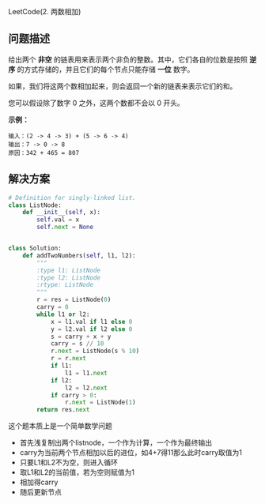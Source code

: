 LeetCode(2. 两数相加)

## 问题描述

给出两个 **非空** 的链表用来表示两个非负的整数。其中，它们各自的位数是按照 **逆序** 的方式存储的，并且它们的每个节点只能存储 **一位** 数字。

如果，我们将这两个数相加起来，则会返回一个新的链表来表示它们的和。

您可以假设除了数字 0 之外，这两个数都不会以 0 开头。

**示例：**

```
输入：(2 -> 4 -> 3) + (5 -> 6 -> 4)
输出：7 -> 0 -> 8
原因：342 + 465 = 807
```

## 解决方案

``````python
# Definition for singly-linked list.
class ListNode:
    def __init__(self, x):
        self.val = x
        self.next = None


class Solution:
    def addTwoNumbers(self, l1, l2):
        """
        :type l1: ListNode
        :type l2: ListNode
        :rtype: ListNode
        """
        r = res = ListNode(0)
        carry = 0
        while l1 or l2:
            x = l1.val if l1 else 0
            y = l2.val if l2 else 0
            s = carry + x + y
            carry = s // 10
            r.next = ListNode(s % 10)
            r = r.next
            if l1:
                l1 = l1.next
            if l2:
                l2 = l2.next
            if carry > 0:
                r.next = ListNode(1)
        return res.next

``````

这个题本质上是一个简单数学问题

- 首先浅复制出两个listnode，一个作为计算，一个作为最终输出
- carry为当前两个节点相加以后的进位，如4+7得11那么此时carry取值为1
- 只要L1和L2不为空，则进入循环
- 取L1和L2的当前值，若为空则赋值为1
- 相加得carry
- 随后更新节点

